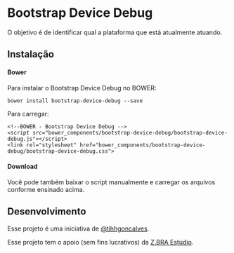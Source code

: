 # Bootstrap Device Debug
O objetivo é de identificar qual a plataforma que está atualmente atuando.

## Instalação

#### Bower

Para instalar o Bootstrap Device Debug no BOWER:

    bower install bootstrap-device-debug --save

Para carregar:
 
    <!--BOWER - Bootstrap Device Debug -->
    <script src="bower_components/bootstrap-device-debug/bootstrap-device-debug.js"></script>
    <link rel="stylesheet" href="bower_components/bootstrap-device-debug/bootstrap-device-debug.css">
    
#### Download

Você pode também baixar o script manualmente e carregar os arquivos conforme ensinado acima.

## Desenvolvimento

Esse projeto é uma iniciativa de [@tihhgoncalves](https://github.com/tihhgoncalves).

Esse projeto tem o apoio (sem fins lucrativos) da [Z.BRA Estúdio](http://www.zbraestudio.com.br).
  